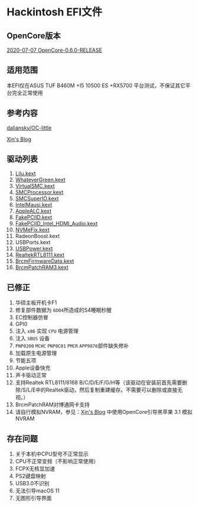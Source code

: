 # Hackintosh EFI文件
## OpenCore版本
[2020-07-07 OpenCore-0.6.0-RELEASE](https://github.com/williambj1/OpenCore-Factory/releases/tag/2020-07-07)
## 适用范围

本EFI仅在ASUS TUF B460M +I5 10500 ES +RX5700 平台测试，不保证其它平台完全正常使用

## 参考内容

[daliansky/OC-little](https://github.com/daliansky/OC-little)

[Xjn's Blog](https://blog.xjn819.com/?author=1)

## 驱动列表
1. [Lilu.kext](https://github.com/acidanthera/Lilu)
2. [WhateverGreen.kext](https://github.com/acidanthera/WhateverGreen)
3. [VirtualSMC.kext](https://github.com/acidanthera/VirtualSMC)
4. [SMCProcessor.kext](https://github.com/acidanthera/VirtualSMC)
5. [SMCSuperIO.kext](https://github.com/acidanthera/VirtualSMC)
6. [IntelMausi.kext](https://github.com/acidanthera/IntelMausi)
7. [AppleALC.kext](https://github.com/acidanthera/AppleALC)
8. [FakePCIID.kext](https://github.com/RehabMan/OS-X-Fake-PCI-ID)
9. [FakePCIID_Intel_HDMI_Audio.kext](https://github.com/RehabMan/OS-X-Fake-PCI-ID)
10. [NVMeFix.kext](https://github.com/acidanthera/NVMeFix)
11. RadeonBoost.kext
12. USBPorts.kext
13. [USBPower.kext](http://blog.xjn819.com/wp-content/uploads/2019/10/USBPower.kext_.zip)
14. [RealtekRTL8111.kext](https://github.com/RehabMan/OS-X-Realtek-Network)
15. [BrcmFirmwareData.kext](https://github.com/acidanthera/BrcmPatchRAM)
16. [BrcmPatchRAM3.kext](https://github.com/acidanthera/BrcmPatchRAM)

## 已修正

1. 华硕主板开机卡F1
2. 修复部件数据为 `6D04`所造成的S4睡眠秒醒
3. EC控制器仿冒
4. GPI0
5. 注入 `x86` 实现 `CPU` 电源管理
6. 注入 `SBUS` 设备
7. `PNP0200` `MCHC`  `PNP0C01` `PMCR`  `APP9876`部件缺失修补
8. 加载原生电源管理
9. 节能五项
10. Apple设备快充
11. 声卡驱动正常
12. 支持Realtek RTL8111/8168 B/C/D/E/F/G/H等（该驱动在安装前首先需要删除/S/L/E中的Realtek驱动，然后复制重建缓存。不需要可以删除或直接无视。）
13. BrcmPatchRAM对博通网卡支持
14. 请自行模拟NVRAM，参见：[Xjn's Blog](https://blog.xjn819.com/) 中使用OpenCore引导黑苹果 3.1 模拟NVRAM

## 存在问题

1. 关于本机中CPU型号不正常显示
2. CPU不正常变频（不影响正常使用）
3. FCPX无核显加速
4. PS2键盘映射
5. USB3.0不识别
6. 无法引导macOS 11
7. 无图形引导界面
